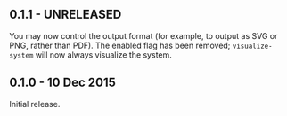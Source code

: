 ## 0.1.1 - UNRELEASED

You may now control the output format (for example, to output as SVG or PNG, rather than PDF).
The enabled flag has been removed; `visualize-system` will now always visualize the system.

## 0.1.0 - 10 Dec 2015

Initial release.
